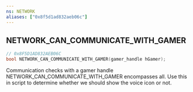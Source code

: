 ```yaml
---
ns: NETWORK
aliases: ["0x8f5d1ad832aeb06c"]
---
```

## NETWORK_CAN_COMMUNICATE_WITH_GAMER

```c
// 0x8F5D1AD832AEB06C
bool NETWORK_CAN_COMMUNICATE_WITH_GAMER(gamer_handle hGamer);
```

Communication checks with a gamer handle NETWORK_CAN_COMMUNICATE_WITH_GAMER encompasses all. Use this in script to determine whether we should show the voice icon or not.

